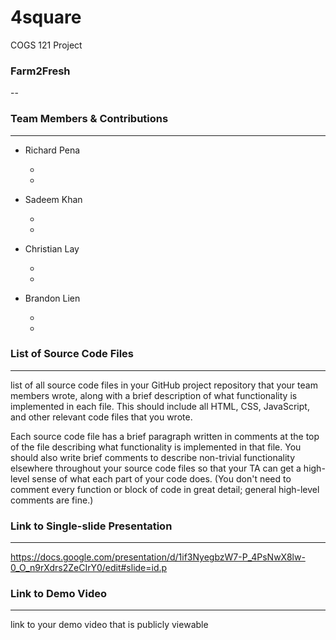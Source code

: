 # 4square
COGS 121 Project


### Farm2Fresh
--

### Team Members & Contributions
---

* Richard Pena

	*
	*

* Sadeem Khan
	
	*
	*
	
* Christian Lay

	*
	*

* Brandon Lien

	*
	*



### List of Source Code Files
---

list of all source code files in your GitHub project repository that your team members wrote, along with a brief description of what functionality is implemented in each file. This should include all HTML, CSS, JavaScript, and other relevant code files that you wrote.

Each source code file has a brief paragraph written in comments at the top of the file describing what functionality is implemented in that file. You should also write brief comments to describe non-trivial functionality elsewhere throughout your source code files so that your TA can get a high-level sense of what each part of your code does. (You don't need to comment every function or block of code in great detail; general high-level comments are fine.)



### Link to Single-slide Presentation
---

https://docs.google.com/presentation/d/1if3NyegbzW7-P_4PsNwX8lw-0_O_n9rXdrs2ZeCIrY0/edit#slide=id.p


### Link to Demo Video
---

link to your demo video that is publicly viewable